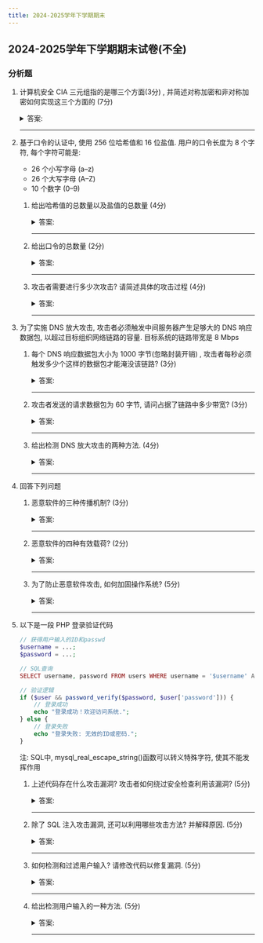 ```yaml
---
title: 2024-2025学年下学期期末
---
```


## 2024-2025学年下学期期末试卷(不全)

### 分析题

1. 计算机安全 CIA 三元组指的是哪三个方面(3分) , 并简述对称加密和非对称加密如何实现这三个方面的 (7分)
    <details>
    <summary>答案:</summary>

     CIA 三元组是

     - 机密性 Confidentiality
     - 完整性 Integrity
     - 可用性 Availability

    对称加密:

    - 机密性: 使用单一密钥对数据进行加密和解密
    - 完整性: 使用消息验证码来确保消息的完整性, 而消息验证码基于对称加密
    - 可用性: 不提供

    非对称加密:
    - 机密性: 使用接收方的公钥加密, 只有私钥持有者可以解密
    - 完整性: 使用数字签名确保完整性, 发送方用私钥对消息摘要签名, 接收方用其公钥验证
    - 可用性: 不提供

    </details>

    ***

2. 基于口令的认证中, 使用 256 位哈希值和 16 位盐值. 用户的口令长度为 8 个字符, 每个字符可能是:

    - 26 个小写字母 (a–z)
    - 26 个大写字母 (A–Z)
    - 10 个数字 (0–9)

    1. 给出哈希值的总数量以及盐值的总数量 (4分)

        <details>
        <summary>答案:</summary>

        - 哈希值的总数量: $2^{256}$
        - 盐值的总数量: $2^{16}$

        </details>

        ***

    2. 给出口令的总数量 (2分)

        <details>
        <summary>答案:</summary>

        每一位有 $26+26+10=62$ 个选择, 故总数量为 $62^{8}$

        </details>

        ***

    3. 攻击者需要进行多少次攻击? 请简述具体的攻击过程 (4分)

        <details>
        <summary>答案:</summary>

        需要进行 $62^{8}$ 次攻击
        考虑已知盐值的情况:
        - 获取目标用户的口令哈希H与盐值S
        - 随机猜测一个口令P
        - 计算 $Hash(S + P)$, 并与 $H$ 比较, 若匹配则攻击成功

        </details>

        ***

3. 为了实施 DNS 放大攻击, 攻击者必须触发中间服务器产生足够大的 DNS 响应数据包, 以超过目标组织网络链路的容量. 目标系统的链路带宽是 8 Mbps

    1. 每个 DNS 响应数据包大小为 1000 字节(忽略封装开销) , 攻击者每秒必须触发多少个这样的数据包才能淹没该链路? (3分)

        <details>
        <summary>答案:</summary>

        $\frac{8 Mb/s}{1000 Byte/packet} = 1000 packet/s$

        </details>

        ***

    2. 攻击者发送的请求数据包为 60 字节, 请问占据了链路中多少带宽? (3分)

        <details>
        <summary>答案:</summary>

        带宽为:
        $1000packet/s * 60Byte/packet = 480 kbps$

        </details>

        ***

    3. 给出检测 DNS 放大攻击的两种方法. (4分)

        <details>
        <summary>答案:</summary>

        - 流量异常检测: 监控网络流量, 特别是 DNS 响应包的数量和大小
        - DNS 查询日志分析: 检查 DNS 服务器的查询日志, 如果发现大量重复的查询（如针对特定域名的 ANY 查询）来自相同源 IP（攻击者伪造的受害者 IP）, 则可能为攻击
        </details>

        ***

4. 回答下列问题

    1. 恶意软件的三种传播机制? (3分)

        <details>
        <summary>答案:</summary>

        - 感染内容
        - 漏洞利用
        - 社会工程学

        </details>

        ***

    2. 恶意软件的四种有效载荷? (2分)

        <details>
        <summary>答案:</summary>

        - 系统损坏
        - 攻击代理
        - 信息窃取
        - 隐蔽

        </details>

        ***

    3. 为了防止恶意软件攻击, 如何加固操作系统? (5分)

        <details>
        <summary>答案:</summary>

        - 及时更新补丁
        - 设置访问控制
        - 提高用户的安全意识
        - 加强检测与扫描
        - 等等

        言之有理即可

        </details>

        ***

5. 以下是一段 PHP 登录验证代码

    ``` php
    // 获得用户输入的ID和passwd
    $username = ...;
    $password = ...;

    // SQL查询
    SELECT username, password FROM users WHERE username = '$username' AND password = '$password';  

    // 验证逻辑
    if ($user && password_verify($password, $user['password'])) {
        // 登录成功
        echo "登录成功！欢迎访问系统.";
    } else {
        // 登录失败
        echo "登录失败: 无效的ID或密码.";
    }
    ```

    注: SQL中, mysql_real_escape_string()函数可以转义特殊字符, 使其不能发挥作用

    1. 上述代码存在什么攻击漏洞? 攻击者如何绕过安全检查利用该漏洞? (5分)

        <details>
        <summary>答案:</summary>

        代码存在SQL注入攻击漏洞, 攻击者可以在用户名输入中注入SQL代码, 例如输入: ' OR 1=1 -- , 这会导致查询返回所有用户（忽略密码条件）

        </details>

        ***

    2. 除了 SQL 注入攻击漏洞, 还可以利用哪些攻击方法? 并解释原因. (5分)

        <details>
        <summary>答案:</summary>

        - 暴力破解: 代码中没有登录尝试次数限制或账户锁定机制, 攻击者可以自动化尝试大量用户名和密码组合, 直到找到正确凭证
        - 口令哈希泄露: 通过 SQL 注入或其他方式获取数据库中的密码哈希值后, 攻击者可以使用彩虹表或暴力破解工具离线破解密码
        - 跨站脚本攻击（XSS）: 如果登录成功或失败消息中直接输出用户输入（如用户名）, 且没有过滤, 攻击者可能注入恶意脚本, 在用户浏览器执行

        </details>

        ***

    3. 如何检测和过滤用户输入? 请修改代码以修复漏洞. (5分)

        <details>
        <summary>答案:</summary>

        - 使用预处理语句（参数化查询）防止 SQL 注入.
        - 对输入进行验证和过滤, 如使用 filter_var 函数检查邮箱格式的用户名, 或限制输入长度
        - 转义输出以防止 XSS

        修改 sql 部分代码如下:

        ``` php
        $stmt = $pdo->prepare("SELECT username, password FROM users WHERE username = ?");
        $stmt->execute([$username]);
        $user = $stmt->fetch();
        
        ```

        </details>

        ***

    4. 给出检测用户输入的一种方法. (5分)

        <details>
        <summary>答案:</summary>

        一种检测用户输入的方法是使用白名单验证.例如, 对于用户名, 只允许字母、数字和特定字符, 使用正则表达式进行匹配:

        ``` php
        if (preg_match('/^[a-zA-Z0-9_]+$/', $username)) {
            // 输入有效
        } else {
            // 输入无效, 拒绝处理
        }
        ```

        </details>

        ***
